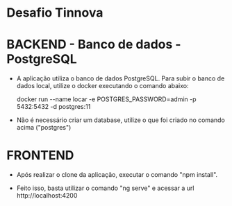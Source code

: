# Desafio Tinnova

# BACKEND - Banco de dados - PostgreSQL

* A aplicação utiliza o banco de dados PostgreSQL. Para subir o banco de dados local, utilize o docker executando o comando abaixo:

    docker run --name locar -e POSTGRES_PASSWORD=admin -p 5432:5432 -d postgres:11

* Não é necessário criar um database, utilize o que foi criado no comando acima ("postgres")

# FRONTEND

* Após realizar o clone da aplicação, executar o comando "npm install".

* Feito isso, basta utilizar o comando "ng serve" e acessar a url http://localhost:4200

